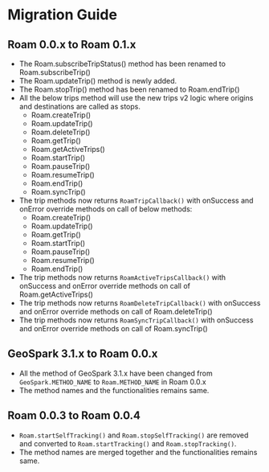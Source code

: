 # Migration Guide

## Roam 0.0.x to Roam 0.1.x

- The Roam.subscribeTripStatus() method has been renamed to Roam.subscribeTrip() 
- The Roam.updateTrip() method is newly added.
- The Roam.stopTrip() method has been renamed to Roam.endTrip() 
- All the below trips method will use the new trips v2 logic where origins and destinations are called as stops.
    - Roam.createTrip()
    - Roam.updateTrip()
    - Roam.deleteTrip()
    - Roam.getTrip()
    - Roam.getActiveTrips()
    - Roam.startTrip()
    - Roam.pauseTrip()
    - Roam.resumeTrip()
    - Roam.endTrip()
    - Roam.syncTrip()
- The trip methods now returns `RoamTripCallback()` with onSuccess and onError override methods on call of below methods:
    - Roam.createTrip()
    - Roam.updateTrip()
    - Roam.getTrip()
    - Roam.startTrip()
    - Roam.pauseTrip()
    - Roam.resumeTrip()
    - Roam.endTrip()
- The trip methods now returns `RoamActiveTripsCallback()` with onSuccess and onError override methods on call of Roam.getActiveTrips()
- The trip methods now returns `RoamDeleteTripCallback()` with onSuccess and onError override methods on call of Roam.deleteTrip()
- The trip methods now returns `RoamSyncTripCallback()` with onSuccess and onError override methods on call of Roam.syncTrip()

## GeoSpark 3.1.x to Roam 0.0.x

- All the method of GeoSpark 3.1.x have been changed from `GeoSpark.METHOD_NAME` to `Roam.METHOD_NAME` in Roam 0.0.x
- The method names and the functionalities remains same.

## Roam 0.0.3 to Roam 0.0.4

- `Roam.startSelfTracking()` and `Roam.stopSelfTracking()` are removed and converted to `Roam.startTracking()` and `Roam.stopTracking()`.
- The method names are merged together and the functionalities remains same.
